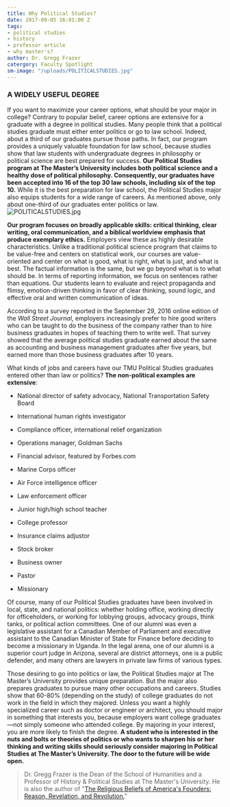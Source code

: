 ```yaml
---
title: Why Political Studies?
date: 2017-09-05 16:01:00 Z
tags:
- political studies
- history
- professor article
- why master's?
author: Dr. Gregg Frazer
catergory: Faculty Spotlight
sm-image: "/uploads/POLITICALSTUDIES.jpg"
---
```


### A WIDELY USEFUL DEGREE

If you want to maximize your career options, what should be your major in college? Contrary to popular belief, career options are extensive for a graduate with a degree in political studies. Many people think that a political studies graduate must either enter politics or go to law school. Indeed, about a third of our graduates pursue those paths. In fact, our program provides a uniquely valuable foundation for law school, because studies show that law students with undergraduate degrees in philosophy or political science are best prepared for success. **Our Political Studies program at The Master’s University includes both political science and a healthy dose of political philosophy. Consequently, our graduates have been accepted into 16 of the top 30 law schools, including six of the top 10.** While it is the best preparation for law school, the Political Studies major also equips students for a wide range of careers. As mentioned above, only about one-third of our graduates enter politics or law.
![POLITICALSTUDIES.jpg](/uploads/POLITICALSTUDIES.jpg)

**Our program focuses on broadly applicable skills: critical thinking, clear writing, oral communication, and a biblical worldview emphasis that produce exemplary ethics.** Employers view these as highly desirable characteristics. Unlike a traditional political science program that claims to be value-free and centers on statistical work, our courses are value-oriented and center on what is good, what is right, what is just, and what is best. The factual information is the same, but we go beyond what is to what should be. In terms of reporting information, we focus on sentences rather than equations. Our students learn to evaluate and reject propaganda and flimsy, emotion-driven thinking in favor of clear thinking, sound logic, and effective oral and written communication of ideas.

According to a survey reported in the September 29, 2016 online edition of the *Wall Street Journal*, employers increasingly prefer to hire good writers who can be taught to do the business of the company rather than to hire business graduates in hopes of teaching them to write well. That survey showed that the average political studies graduate earned about the same as accounting and business management graduates after five years, but earned more than those business graduates after 10 years.

What kinds of jobs and careers have our TMU Political Studies graduates entered other than law or politics? **The non-political examples are extensive**:

* National director of safety advocacy, National Transportation Safety Board

* International human rights investigator

* Compliance officer, international relief organization

* Operations manager, Goldman Sachs

* Financial advisor, featured by Forbes.com

* Marine Corps officer

* Air Force intelligence officer

* Law enforcement officer

* Junior high/high school teacher

* College professor

* Insurance claims adjustor

* Stock broker

* Business owner

* Pastor

* Missionary

Of course, many of our Political Studies graduates have been involved in local, state, and national politics: whether holding office, working directly for officeholders, or working for lobbying groups, advocacy groups, think tanks, or political action committees. One of our alumni was even a legislative assistant for a Canadian Member of Parliament and executive assistant to the Canadian Minister of State for Finance before deciding to become a missionary in Uganda. In the legal arena, one of our alumni is a superior court judge in Arizona, several are district attorneys, one is a public defender, and many others are lawyers in private law firms of various types.

Those desiring to go into politics or law, the Political Studies major at The Master’s University provides unique preparation. But the major also prepares graduates to pursue many other occupations and careers. Studies show that 60-80% (depending on the study) of college graduates do not work in the field in which they majored. Unless you want a highly specialized career such as doctor or engineer or architect, you should major in something that interests you, because employers want college graduates—not simply someone who attended college. By majoring in your interest, you are more likely to finish the degree. **A student who is interested in the nuts and bolts or theories of politics or who wants to sharpen his or her thinking and writing skills should seriously consider majoring in Political Studies at The Master’s University. The door to the future will be wide open.**

> Dr. Gregg Frazer is the Dean of the School of Humanities and a Professor of History & Political Studies at The Master's University. He is also the author of "[The Religious Beliefs of America's Founders: Reason, Revelation, and Revolution.](http://https://ue.masters.edu/products/the-religious-beliefs-of-americas-founders-reason-revelation-and-revolution)"